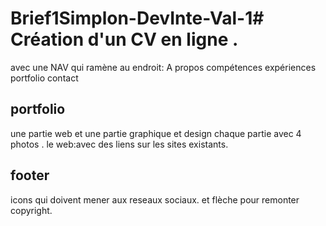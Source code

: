 # Brief1Simplon-DevInte-Val-1# Création d'un CV en ligne .
avec une NAV qui ramène au endroit:
A propos
compétences
expériences
portfolio
contact



## portfolio 
une partie web et une partie graphique et design
chaque partie avec 4 photos .
le web:avec des liens sur les sites existants.
## footer
icons qui doivent mener aux reseaux sociaux.
et flèche pour remonter
copyright.
